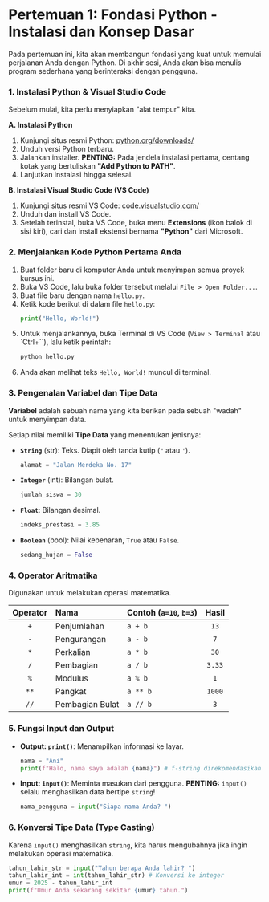 
# Pertemuan 1: Fondasi Python - Instalasi dan Konsep Dasar

Pada pertemuan ini, kita akan membangun fondasi yang kuat untuk memulai perjalanan Anda dengan Python. Di akhir sesi, Anda akan bisa menulis program sederhana yang berinteraksi dengan pengguna.

### 1. Instalasi Python & Visual Studio Code

Sebelum mulai, kita perlu menyiapkan "alat tempur" kita.

**A. Instalasi Python**
1.  Kunjungi situs resmi Python: [python.org/downloads/](https://www.python.org/downloads/)
2.  Unduh versi Python terbaru.
3.  Jalankan installer. **PENTING:** Pada jendela instalasi pertama, centang kotak yang bertuliskan **"Add Python to PATH"**.
4.  Lanjutkan instalasi hingga selesai.

**B. Instalasi Visual Studio Code (VS Code)**
1.  Kunjungi situs resmi VS Code: [code.visualstudio.com/](https://code.visualstudio.com/)
2.  Unduh dan install VS Code.
3.  Setelah terinstal, buka VS Code, buka menu **Extensions** (ikon balok di sisi kiri), cari dan install ekstensi bernama **"Python"** dari Microsoft.

### 2. Menjalankan Kode Python Pertama Anda
1.  Buat folder baru di komputer Anda untuk menyimpan semua proyek kursus ini.
2.  Buka VS Code, lalu buka folder tersebut melalui `File > Open Folder...`.
3.  Buat file baru dengan nama `hello.py`.
4.  Ketik kode berikut di dalam file `hello.py`:
    ```python
    print("Hello, World!")
    ```
5.  Untuk menjalankannya, buka Terminal di VS Code (`View > Terminal` atau `Ctrl+``), lalu ketik perintah:
    ```bash
    python hello.py
    ```
6.  Anda akan melihat teks `Hello, World!` muncul di terminal.

### 3. Pengenalan Variabel dan Tipe Data
**Variabel** adalah sebuah nama yang kita berikan pada sebuah "wadah" untuk menyimpan data.

Setiap nilai memiliki **Tipe Data** yang menentukan jenisnya:
-   **`String`** (str): Teks. Diapit oleh tanda kutip (`"` atau `'`).
    ```python
    alamat = "Jalan Merdeka No. 17"
    ```
-   **`Integer`** (int): Bilangan bulat.
    ```python
    jumlah_siswa = 30
    ```
-   **`Float`**: Bilangan desimal.
    ```python
    indeks_prestasi = 3.85
    ```
-   **`Boolean`** (bool): Nilai kebenaran, `True` atau `False`.
    ```python
    sedang_hujan = False
    ```

### 4. Operator Aritmatika
Digunakan untuk melakukan operasi matematika.

| Operator | Nama             | Contoh (`a=10`, `b=3`) | Hasil |
| :------: | :--------------- | :-------------------- | :---: |
|   `+`    | Penjumlahan      | `a + b`               | `13`  |
|   `-`    | Pengurangan      | `a - b`               | `7`   |
|   `*`    | Perkalian        | `a * b`               | `30`  |
|   `/`    | Pembagian        | `a / b`               | `3.33`|
|   `%`    | Modulus          | `a % b`               | `1`   |
|   `**`   | Pangkat          | `a ** b`              | `1000`|
|   `//`   | Pembagian Bulat  | `a // b`              | `3`   |

### 5. Fungsi Input dan Output
-   **Output: `print()`**: Menampilkan informasi ke layar.
    ```python
    nama = "Ani"
    print(f"Halo, nama saya adalah {nama}") # f-string direkomendasikan
    ```
-   **Input: `input()`**: Meminta masukan dari pengguna. **PENTING:** `input()` selalu menghasilkan data bertipe `string`!
    ```python
    nama_pengguna = input("Siapa nama Anda? ")
    ```

### 6. Konversi Tipe Data (Type Casting)
Karena `input()` menghasilkan `string`, kita harus mengubahnya jika ingin melakukan operasi matematika.
```python
tahun_lahir_str = input("Tahun berapa Anda lahir? ")
tahun_lahir_int = int(tahun_lahir_str) # Konversi ke integer
umur = 2025 - tahun_lahir_int
print(f"Umur Anda sekarang sekitar {umur} tahun.")
